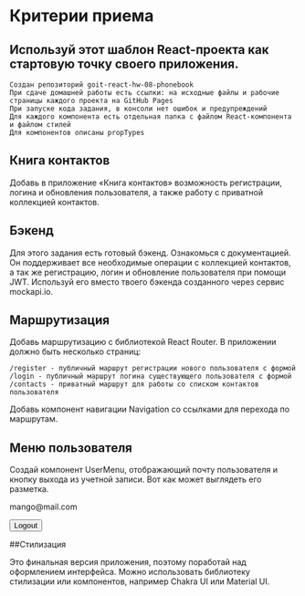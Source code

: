 # Критерии приема

## Используй этот шаблон React-проекта как стартовую точку своего приложения.

    Создан репозиторий goit-react-hw-08-phonebook
    При сдаче домашней работы есть ссылки: на исходные файлы и рабочие страницы каждого проекта на GitHub Pages
    При запуске кода задания, в консоли нет ошибок и предупреждений
    Для каждого компонента есть отдельная папка с файлом React-компонента и файлом стилей
    Для компонентов описаны propTypes

## Книга контактов

Добавь в приложение «Книга контактов» возможность регистрации, логина и обновления пользователя, а также работу с приватной коллекцией контактов.

## Бэкенд

Для этого задания есть готовый бэкенд. Ознакомься с документацией. Он поддерживает все необходимые операции с коллекцией контактов, а так же регистрацию, логин и обновление пользователя при помощи JWT. Используй его вместо твоего бэкенда созданного через сервис mockapi.io.

## Маршрутизация

Добавь маршрутизацию с библиотекой React Router. В приложении должно быть несколько страниц:

    /register - публичный маршрут регистрации нового пользователя с формой
    /login - публичный маршрут логина существующего пользователя с формой
    /contacts - приватный маршрут для работы со списком контактов пользователя

Добавь компонент навигации Navigation со ссылками для перехода по маршрутам.

## Меню пользователя

Создай компонент UserMenu, отображающий почту пользователя и кнопку выхода из учетной записи. Вот как может выглядеть его разметка.

<div>
  <p>mango@mail.com</p>
  <button>Logout</button>
</div>

##Стилизация

Это финальная версия приложения, поэтому поработай над оформлением интерфейса. Можно использовать библиотеку стилизации или компонентов, например Chakra UI или Material UI.
